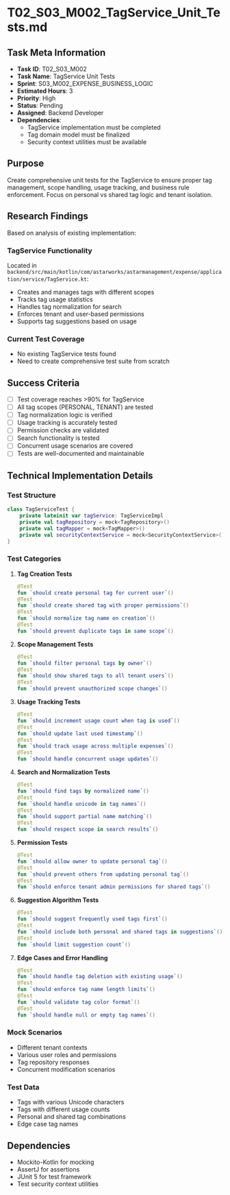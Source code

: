 # T02_S03_M002_TagService_Unit_Tests.md

## Task Meta Information
- **Task ID**: T02_S03_M002
- **Task Name**: TagService Unit Tests
- **Sprint**: S03_M002_EXPENSE_BUSINESS_LOGIC
- **Estimated Hours**: 3
- **Priority**: High
- **Status**: Pending
- **Assigned**: Backend Developer
- **Dependencies**: 
  - TagService implementation must be completed
  - Tag domain model must be finalized
  - Security context utilities must be available

## Purpose
Create comprehensive unit tests for the TagService to ensure proper tag management, scope handling, usage tracking, and business rule enforcement. Focus on personal vs shared tag logic and tenant isolation.

## Research Findings
Based on analysis of existing implementation:

### TagService Functionality
Located in `backend/src/main/kotlin/com/astarworks/astarmanagement/expense/application/service/TagService.kt`:
- Creates and manages tags with different scopes
- Tracks tag usage statistics
- Handles tag normalization for search
- Enforces tenant and user-based permissions
- Supports tag suggestions based on usage

### Current Test Coverage
- No existing TagService tests found
- Need to create comprehensive test suite from scratch

## Success Criteria
- [ ] Test coverage reaches >90% for TagService
- [ ] All tag scopes (PERSONAL, TENANT) are tested
- [ ] Tag normalization logic is verified
- [ ] Usage tracking is accurately tested
- [ ] Permission checks are validated
- [ ] Search functionality is tested
- [ ] Concurrent usage scenarios are covered
- [ ] Tests are well-documented and maintainable

## Technical Implementation Details

### Test Structure
```kotlin
class TagServiceTest {
    private lateinit var tagService: TagServiceImpl
    private val tagRepository = mock<TagRepository>()
    private val tagMapper = mock<TagMapper>()
    private val securityContextService = mock<SecurityContextService>()
}
```

### Test Categories

1. **Tag Creation Tests**
   ```kotlin
   @Test
   fun `should create personal tag for current user`()
   @Test
   fun `should create shared tag with proper permissions`()
   @Test
   fun `should normalize tag name on creation`()
   @Test
   fun `should prevent duplicate tags in same scope`()
   ```

2. **Scope Management Tests**
   ```kotlin
   @Test
   fun `should filter personal tags by owner`()
   @Test
   fun `should show shared tags to all tenant users`()
   @Test
   fun `should prevent unauthorized scope changes`()
   ```

3. **Usage Tracking Tests**
   ```kotlin
   @Test
   fun `should increment usage count when tag is used`()
   @Test
   fun `should update last used timestamp`()
   @Test
   fun `should track usage across multiple expenses`()
   @Test
   fun `should handle concurrent usage updates`()
   ```

4. **Search and Normalization Tests**
   ```kotlin
   @Test
   fun `should find tags by normalized name`()
   @Test
   fun `should handle unicode in tag names`()
   @Test
   fun `should support partial name matching`()
   @Test
   fun `should respect scope in search results`()
   ```

5. **Permission Tests**
   ```kotlin
   @Test
   fun `should allow owner to update personal tag`()
   @Test
   fun `should prevent others from updating personal tag`()
   @Test
   fun `should enforce tenant admin permissions for shared tags`()
   ```

6. **Suggestion Algorithm Tests**
   ```kotlin
   @Test
   fun `should suggest frequently used tags first`()
   @Test
   fun `should include both personal and shared tags in suggestions`()
   @Test
   fun `should limit suggestion count`()
   ```

7. **Edge Cases and Error Handling**
   ```kotlin
   @Test
   fun `should handle tag deletion with existing usage`()
   @Test
   fun `should enforce tag name length limits`()
   @Test
   fun `should validate tag color format`()
   @Test
   fun `should handle null or empty tag names`()
   ```

### Mock Scenarios
- Different tenant contexts
- Various user roles and permissions
- Tag repository responses
- Concurrent modification scenarios

### Test Data
- Tags with various Unicode characters
- Tags with different usage counts
- Personal and shared tag combinations
- Edge case tag names

## Dependencies
- Mockito-Kotlin for mocking
- AssertJ for assertions
- JUnit 5 for test framework
- Test security context utilities